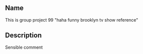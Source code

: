 ## Name
This is group project 99 "haha funny brooklyn tv show reference"

## Description
Sensible comment 
